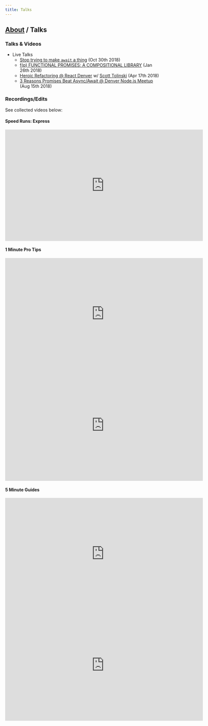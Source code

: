 ```yaml
---
title: Talks
---
```



## [About](/about/) / Talks

<!--  [Back to About Me Page](/about/) -->

### Talks & Videos

- Live Talks
  * [Stop trying to make `await` a thing]() (Oct 30th 2018)
  * [f(p) FUNCTIONAL PROMISES: A COMPOSITIONAL LIBRARY](https://www.youtube.com/watch?v=TelXmMkMX6o) (Jan 26th 2018)
  * [Heroic Refactoring @ React Denver](https://www.youtube.com/watch?v=X79oCNqandc&feature=youtu.be&t=51m44s) w/ [Scott Tolinski](https://www.scotttolinski.com/) (Apr 17th 2018)
  * [3 Reasons Promises Beat Async/Await @ Denver Node.js Meetup](https://youtu.be/IO68Ld_noLs) (Aug 15th 2018)


### Recordings/Edits

See collected videos below:

#### Speed Runs: Express

<iframe width="640" height="360" src="https://www.youtube.com/embed/3pMLGK_EKxE" frameborder="0" allow="autoplay; encrypted-media" allowfullscreen></iframe>

#### 1 Minute Pro Tips

<iframe width="640" height="360" src="https://www.youtube.com/embed/xR_MZE1SIkk?rel=0" frameborder="0" allow="autoplay; encrypted-media" allowfullscreen></iframe>

<iframe width="640" height="360" src="https://www.youtube.com/embed/P_tghqWj72M?rel=0" frameborder="0" allow="autoplay; encrypted-media" allowfullscreen></iframe>


#### 5 Minute Guides

<iframe width="640" height="360" src="https://www.youtube.com/embed/oRoRciWBhx4?rel=0" frameborder="0" allow="autoplay; encrypted-media" allowfullscreen></iframe>

<iframe width="640" height="360" src="https://www.youtube.com/embed/lp4M6iIsmcA?rel=0" frameborder="0" allow="autoplay; encrypted-media" allowfullscreen></iframe>

